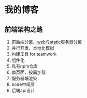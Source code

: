# 我的博客

## 前端架构之路

1. [前后端分离、web与static服务器分离](./architecture/1.md)
2. 并行开发、本地化模拟
3. 构建工具 for teamwork
4. 组件化
5. 私有npm仓库
6. 单页面、按需加载
7. 服务器端渲染
8. node中间层
9. 后端api设计
